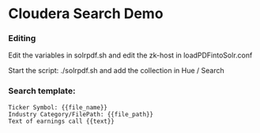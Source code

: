 
Cloudera Search Demo
===================

### Editing
Edit the variables in solrpdf.sh and edit the zk-host in loadPDFintoSolr.conf

Start the script: ./solrpdf.sh and add the collection in Hue / Search 

### Search template:

	Ticker Symbol: {{file_name}}
	Industry Category/FilePath: {{file_path}}
	Text of earnings call {{text}} 
